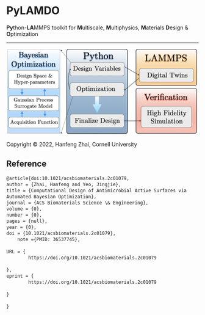 # PyLAMDO

**Py**thon-**LA**MMPS toolkit for **M**ultiscale, **M**ultiphysics, **M**aterials **D**esign & **O**ptimization

***

![The schematic for PyLAMMMDO](/doc/pylammdo.001.jpeg)

Copyright &copy; 2022, Hanfeng Zhai, Cornell University


## Reference
```
@article{doi:10.1021/acsbiomaterials.2c01079,
author = {Zhai, Hanfeng and Yeo, Jingjie},
title = {Computational Design of Antimicrobial Active Surfaces via Automated Bayesian Optimization},
journal = {ACS Biomaterials Science \& Engineering},
volume = {0},
number = {0},
pages = {null},
year = {0},
doi = {10.1021/acsbiomaterials.2c01079},
    note ={PMID: 36537745},

URL = { 
        https://doi.org/10.1021/acsbiomaterials.2c01079
    
},
eprint = { 
        https://doi.org/10.1021/acsbiomaterials.2c01079
    
}

}
```
